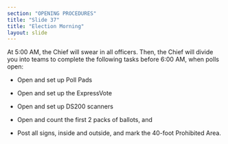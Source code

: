 ```yaml
---
section: "OPENING PROCEDURES"
title: "Slide 37"
title: "Election Morning"
layout: slide
---
```


At 5:00 AM, the Chief will swear in all officers. Then, the Chief will divide you into teams to complete the following tasks before 6:00 AM, when polls open:

- Open and set up Poll Pads

- Open and set up the ExpressVote

- Open and set up DS200 scanners

- Open and count the first 2 packs of ballots, and

- Post all signs, inside and outside, and mark the 40-foot Prohibited Area.
